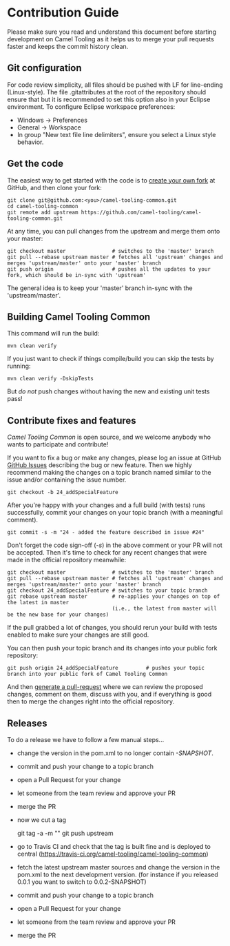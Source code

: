 # Contribution Guide

Please make sure you read and understand this document before starting development on Camel Tooling as it helps us to merge your pull requests faster and keeps the commit history clean.

## Git configuration

For code review simplicity, all files should be pushed with LF for line-ending (Linux-style).
The file .gitattributes at the root of the repository should ensure that but it is recommended to set this option also in your Eclipse environment.
To configure Eclipse workspace preferences:

- Windows -> Preferences
- General -> Workspace
- In group "New text file line delimiters", ensure you select a Linux style behavior.

## Get the code

The easiest way to get started with the code is to [create your own fork](http://help.github.com/forking/) at GitHub, and then clone your fork:

    git clone git@github.com:<you>/camel-tooling-common.git
    cd camel-tooling-common
    git remote add upstream https://github.com/camel-tooling/camel-tooling-common.git

At any time, you can pull changes from the upstream and merge them onto your master:

    git checkout master               # switches to the 'master' branch
    git pull --rebase upstream master # fetches all 'upstream' changes and merges 'upstream/master' onto your 'master' branch
    git push origin                   # pushes all the updates to your fork, which should be in-sync with 'upstream'

The general idea is to keep your 'master' branch in-sync with the 'upstream/master'.

## Building Camel Tooling Common

This command will run the build:

    mvn clean verify

If you just want to check if things compile/build you can skip the tests by running:

    mvn clean verify -DskipTests

But *do not* push changes without having the new and existing unit tests pass!

## Contribute fixes and features

_Camel Tooling Common_ is open source, and we welcome anybody who wants to participate and contribute!

If you want to fix a bug or make any changes, please log an issue at GitHub [GitHub Issues](https://github.com/camel-tooling/camel-tooling-common/issues) describing the bug or new feature. Then we highly recommend making the changes on a topic branch named similar to the issue and/or containing the issue number. 

    git checkout -b 24_addSpecialFeature

After you're happy with your changes and a full build (with tests) runs successfully, commit your changes on your topic branch (with a meaningful comment).

    git commit -s -m "24 - added the feature described in issue #24"

Don't forget the code sign-off (_-s_) in the above comment or your PR will not be accepted.
Then it's time to check for any recent changes that were made in the official repository meanwhile:

    git checkout master               # switches to the 'master' branch
    git pull --rebase upstream master # fetches all 'upstream' changes and merges 'upstream/master' onto your 'master' branch
    git checkout 24_addSpecialFeature # switches to your topic branch
    git rebase upstream master        # re-applies your changes on top of the latest in master
                                      (i.e., the latest from master will be the new base for your changes)

If the pull grabbed a lot of changes, you should rerun your build with tests enabled to make sure your changes are still good.

You can then push your topic branch and its changes into your public fork repository:

    git push origin 24_addSpecialFeature         # pushes your topic branch into your public fork of Camel Tooling Common

And then [generate a pull-request](http://help.github.com/pull-requests/) where we can review the proposed changes, comment on them, discuss with you, and if everything is good then to merge the changes right into the official repository.


## Releases

To do a release we have to follow a few manual steps...

- change the version in the pom.xml to no longer contain _-SNAPSHOT_. 
- commit and push your change to a topic branch
- open a Pull Request for your change
- let someone from the team review and approve your PR
- merge the PR
- now we cut a tag

    git tag -a <version> -m "<some commit comment>"
    git push upstream <version>

- go to Travis CI and check that the tag is built fine and is deployed to central (https://travis-ci.org/camel-tooling/camel-tooling-common)
- fetch the latest upstream master sources and change the version in the pom.xml to the next development version. (for instance if you released 0.0.1 you want to switch to 0.0.2-SNAPSHOT)
- commit and push your change to a topic branch
- open a Pull Request for your change
- let someone from the team review and approve your PR
- merge the PR
